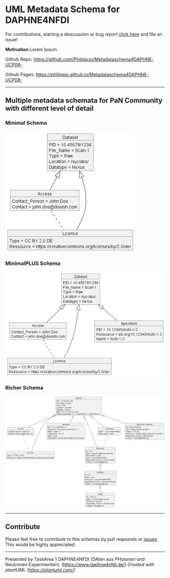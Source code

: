 # UML Metadata Schema for DAPHNE4NFDI
For contributions, starting a disscussion or bug report [click here](https://github.com/PhilippJo/Metadataschema4DAPHNE-UCP08-/issues/new/choose) and file an issue! 

**Motivation**
Lorem Ipsum

Github Repo: https://github.com/PhilippJo/Metadataschema4DAPHNE-UCP08-

Github Pages: https://philippjo.github.io/Metadataschema4DAPHNE-UCP08-

---
## Multiple metadata schemata for PaN Community with different level of detail
### Minimal Schema
![minimal schema missing](classDiagram_minimalMetadateUseCaseP08.png "Richer")
### MinimalPLUS Schema
![miniPlus schema missing](classDiagram_minimalPlusMetadateUseCaseP08.png "Richer")
### Richer Schema
![richer schema missing](classDiagram_richerMetadateUseCaseP08.png "Richer")

---
## Contribute
Please feel free to contribute to this schemas by pull reqeuests or [issues](https://github.com/PhilippJo/Metadataschema4DAPHNE-UCP08-/issues). This would be highly appreciated. 

---
Presented by TaskArea 1 DAPHNE4NFDI (DAten aus PHotonen und Neutronen Experimenten). (https://www.daphne4nfdi.de/)
*Created with plantUML (https://plantuml.com/)*
